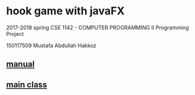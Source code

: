 # hook game with javaFX
2017-2018 spring CSE 1142 - COMPUTER PROGRAMMING II Programming Project
 
150117509 Mustafa Abdullah Hakkoz  




## [manual](https://github.com/mustafahakkoz/hook_game/blob/master/CSE1142_Project.pdf)
## [main class](https://github.com/mustafahakkoz/hook_game/blob/master/DisplayGame.java)

